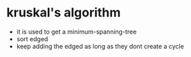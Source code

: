 # kruskal's algorithm

- it is used to get a minimum-spanning-tree
- sort edged
- keep adding the edged as long as they dont create a cycle

